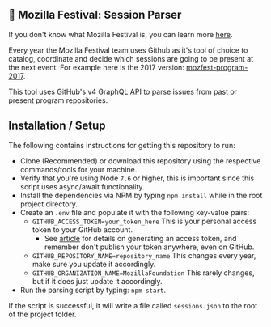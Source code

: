 ## :page_with_curl: Mozilla Festival: Session Parser

If you don't know what Mozilla Festival is, you can learn more [here](https://mozillafestival.org/about).

Every year the Mozilla Festival team uses Github as it's tool of choice to catalog,
coordinate and decide which sessions are going to be present at the next event. For example
here is the 2017 version: [mozfest-program-2017](https://github.com/MozillaFoundation/mozfest-program-2017).

This tool uses GitHub's v4 GraphQL API to parse issues from past or present program repositories.

## Installation / Setup

The following contains instructions for getting this repository to run:

  - Clone (Recommended) or download this repository using the respective commands/tools for your machine.
  - Verify that you're using Node `7.6` or higher, this is important since this script uses async/await functionality.
  - Install the dependencies via NPM by typing `npm install` while in the root project directory.
  - Create an `.env` file and populate it with the following key-value pairs:
    - `GITHUB_ACCESS_TOKEN=your_token_here` This is your personal access token to your GitHub account.
      - See [article](https://help.github.com/articles/creating-a-personal-access-token-for-the-command-line/) for details on generating an access token, and remember don't publish your token anywhere, even on GitHub.
    - `GITHUB_REPOSITORY_NAME=repository_name` This changes every year, make sure you update it accordingly.
    - `GITHUB_ORGANIZATION_NAME=MozillaFoundation` This rarely changes, but if it does just update it accordingly.
  - Run the parsing script by typing: `npm start`.

  If the script is successful, it will write a file called `sessions.json` to the root of the project folder.
